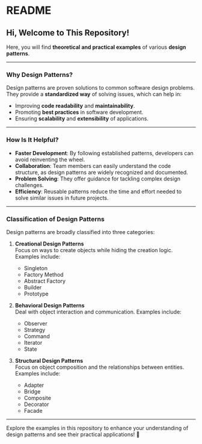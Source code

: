 # README

## Hi, Welcome to This Repository!

Here, you will find **theoretical and practical examples** of various **design patterns**.

---

### Why Design Patterns?

Design patterns are proven solutions to common software design problems. They provide a **standardized way** of solving issues, which can help in:

- Improving **code readability** and **maintainability**.
- Promoting **best practices** in software development.
- Ensuring **scalability** and **extensibility** of applications.

---

### How Is It Helpful?

- **Faster Development**: By following established patterns, developers can avoid reinventing the wheel.
- **Collaboration**: Team members can easily understand the code structure, as design patterns are widely recognized and documented.
- **Problem Solving**: They offer guidance for tackling complex design challenges.
- **Efficiency**: Reusable patterns reduce the time and effort needed to solve similar issues in future projects.

---

### Classification of Design Patterns

Design patterns are broadly classified into three categories:

1. **Creational Design Patterns**  
   Focus on ways to create objects while hiding the creation logic. Examples include:
    - Singleton
    - Factory Method
    - Abstract Factory
    - Builder
    - Prototype

2. **Behavioral Design Patterns**  
   Deal with object interaction and communication. Examples include:
    - Observer
    - Strategy
    - Command
    - Iterator
    - State

3. **Structural Design Patterns**  
   Focus on object composition and the relationships between entities. Examples include:
    - Adapter
    - Bridge
    - Composite
    - Decorator
    - Facade

---

Explore the examples in this repository to enhance your understanding of design patterns and see their practical applications! 🚀